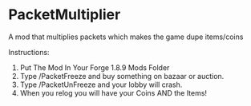 # PacketMultiplier
A mod that multiplies packets which makes the game dupe items/coins

Instructions:
1) Put The Mod In Your Forge 1.8.9 Mods Folder
2) Type /PacketFreeze and buy something on bazaar or auction.
3) Type /PacketUnFreeze and your lobby will crash.
4) When you relog you will have your Coins AND the Items!
